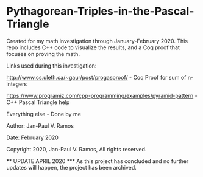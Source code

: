 # Pythagorean-Triples-in-the-Pascal-Triangle

Created for my math investigation through January-February 2020. This repo includes C++ code to visualize the results, 
and a Coq proof that focuses on proving the math.

Links used during this investigation:

http://www.cs.uleth.ca/~gaur/post/progasproof/ - Coq Proof for sum of n-integers

https://www.programiz.com/cpp-programming/examples/pyramid-pattern - C++ Pascal Triangle help

Everything else - Done by me 

Author: Jan-Paul V. Ramos

Date: February 2020

Copyright 2020, Jan-Paul V. Ramos, All rights reserved.



** UPDATE APRIL 2020 ***
As this project has concluded and no further updates will happen, the project has been archived. 
